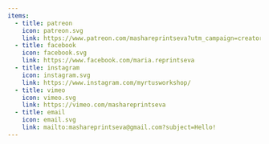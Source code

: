 ```yaml
---
items:
  - title: patreon
    icon: patreon.svg
    link: https://www.patreon.com/mashareprintseva?utm_campaign=creatorshare_creator
  - title: facebook
    icon: facebook.svg
    link: https://www.facebook.com/maria.reprintseva
  - title: instagram
    icon: instagram.svg
    link: https://www.instagram.com/myrtusworkshop/
  - title: vimeo
    icon: vimeo.svg
    link: https://vimeo.com/mashareprintseva
  - title: email
    icon: email.svg
    link: mailto:mashareprintseva@gmail.com?subject=Hello!
---
```

